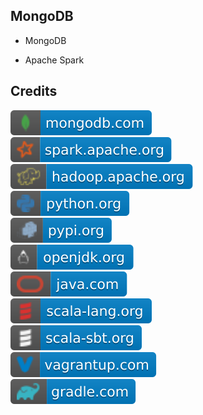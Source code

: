 MongoDB 
-------

- MongoDB

- Apache Spark

Credits
-------
[![image](
Badges/mongodb.com.svg?raw=true)](https://mongodb.com)  
[![image](
Badges/spark.apache.org.svg?raw=true)](https://spark.apache.org)  
[![image](
Badges/hadoop.apache.org.svg?raw=true)](https://hadoop.apache.org)  
[![image](
Badges/python.org.svg?raw=true)](https://python.org)  
[![image](
Badges/pypi.org.svg?raw=true)](https://pypi.org)  
[![image](
Badges/openjdk.org.svg?raw=true)](https://openjdk.org)  
[![image](
Badges/java.com.svg?raw=true)](https://java.com)  
[![image](
Badges/scala-lang.org.svg?raw=true)](https://scala-lang.org)  
[![image](
Badges/scala-sbt.org.svg?raw=true)](https://scala-sbt.org)  
[![image](
Badges/vagrantup.com.svg?raw=true)](https://vagrantup.com)  
[![image](
Badges/gradle.com.svg?raw=true)](https://gradle.com)  
